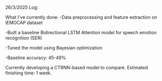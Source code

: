 26/3/2025 Log:

What I've currently done:
-Data preprocessing and feature extraction on IEMOCAP dataset

-Built a baseline Bidirectional LSTM Attention model for speech emotion recognition (SER)

-Tuned the model using Bayesian optimization 

-Baseline accuracy: 45-49%

Currently developing a CTRNN-based model to compare. Estimated finishing time: 1 week.
